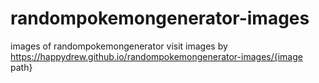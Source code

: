 # randompokemongenerator-images
images of randompokemongenerator
visit images by https://happydrew.github.io/randompokemongenerator-images/{image path}
